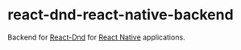 # react-dnd-react-native-backend

Backend for [React-Dnd][react-dnd] for [React Native][react-native] applications.
 
[react-dnd]: https://react-dnd.github.io/react-dnd/
[react-native]: https://facebook.github.io/react-native/
